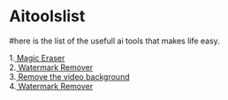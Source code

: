 # Aitoolslist
#here is the list of the usefull ai tools that makes life easy.

1.<a href="https://magicstudio.com/magiceraser/" target=_blank> Magic Eraser</a><br>
2.<a href="https://www.watermarkremover.io/" target='_blank'> Watermark Remover</a><br>
3.<a href="https://www.unscreen.com/" target='_blank'> Remove the video background</a><br>
4.<a href="https://www.watermarkremover.io/" target='_blank'> Watermark Remover</a><br>

